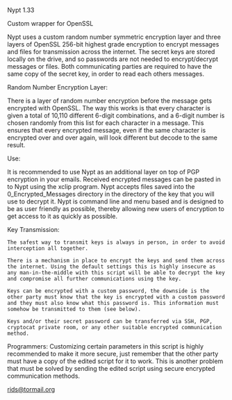  Nypt 1.33

Custom wrapper for OpenSSL

Nypt uses a custom random number symmetric encryption layer and three layers of OpenSSL 256-bit highest grade encryption to encrypt messages and files for transmission across the internet. The secret keys are stored locally on the drive, and so passwords are not needed to encrypt/decrypt messages or files. Both communicating parties are required to have the same copy of the secret key, in order to read each others messages.

Random Number Encryption Layer:

There is a layer of random number encryption before the message gets encrypted with OpenSSL. The way this works is that every character is given a total of 10,110 different 6-digit combinations, and a 6-digit number is chosen randomly from this list for each character in a message. This ensures that every encrypted message, even if the same character is encrypted over and over again, will look different but decode to the same result.

Use:

It is recommended to use Nypt as an additional layer on top of PGP encryption in your emails. Received encrypted messages can be pasted in to Nypt using the xclip program. Nypt accepts files saved into the 0_Encrypted_Messages directory in the directory of the key that you will use to decrypt it. Nypt is command line and menu based and is designed to be as user friendly as possible, thereby allowing new users of encryption to get access to it as quickly as possible.

Key Transmission:

    The safest way to transmit keys is always in person, in order to avoid interception all together.

    There is a mechanism in place to encrypt the keys and send them across the internet. Using the default settings this is highly insecure as any man-in-the-middle with this script will be able to decrypt the key and compromise all further communications using the key.

    Keys can be encrypted with a custom password, the downside is the other party must know that the key is encrypted with a custom password and they must also know what this password is. This information must somehow be transmitted to them (see below).

    Keys and/or their secret password can be transferred via SSH, PGP, cryptocat private room, or any other suitable encrypted communication method.

Programmers: Customizing certain parameters in this script is highly recommended to make it more secure, just remember that the other party must have a copy of the edited script for it to work. This is another problem that must be solved by sending the edited script using secure encrypted communication methods.

rids@tormail.org 

